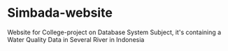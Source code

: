 # Simbada-website

Website for College-project on Database System Subject, it's containing a Water Quality Data in Several River in Indonesia

